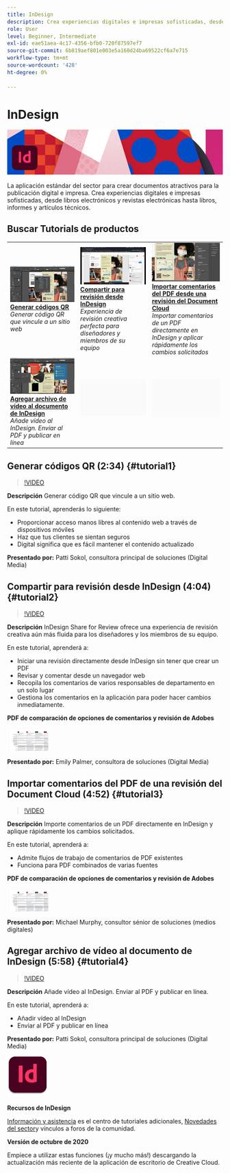 ```yaml
---
title: InDesign
description: Crea experiencias digitales e impresas sofisticadas, desde libros electrónicos y revistas electrónicas hasta libros, informes y artículos técnicos
role: User
level: Beginner, Intermediate
exl-id: eae51aea-4c17-4356-bfb0-720f87597ef7
source-git-commit: 6b819aef801e003e5a160d24ba69522cf6a7e715
workflow-type: tm+mt
source-wordcount: '428'
ht-degree: 0%

---
```


# InDesign

![Tutorial Hero Image](../assets/InDesign.jpg)

La aplicación estándar del sector para crear documentos atractivos para la publicación digital e impresa. Crea experiencias digitales e impresas sofisticadas, desde libros electrónicos y revistas electrónicas hasta libros, informes y artículos técnicos.

## Buscar Tutorials de productos

<table style="table-layout:fixed">
<tr>
 <td>
    <a href="indesign.md#tutorial1">
        <img alt="Generar códigos QR" src="../assets/InDesign_qrCodes_sokol_thumbnail.jpg" />
    </a>
    <div>
    <a href="indesign.md#tutorial1"><strong>Generar códigos QR</strong></a>
    </div>
    <em>Generar código QR que vincule a un sitio web</em>
    <br>
  </td>
  <td>
   <a href="indesign.md#tutorial2">
      <img alt="Compartir para revisión desde InDesign" src="../assets/indesign_shareforreview_palmer_thumbnail.jpg" />
   </a>
    <div>
   <a href="indesign.md#tutorial2"><strong>Compartir para revisión desde InDesign</strong></a>
    </div>
    <em>Experiencia de revisión creativa perfecta para diseñadores y miembros de su equipo</em>
    <br>
  </td>
  <td>
    <a href="indesign.md#tutorial3">
        <img alt="Importar comentarios del PDF desde una revisión del Document Cloud" src="../assets/indesign_pdfcomments_murphy_thumbnail.jpg" />
    </a>
    <div>
    <a href="indesign.md#tutorial3"><strong>Importar comentarios del PDF desde una revisión del Document Cloud</strong></a>
    </div>
    <em>Importar comentarios de un PDF directamente en InDesign y aplicar rápidamente los cambios solicitados</em>
    <br>
  </td>
</tr>
<tr>
<td>
   <a href="indesign.md#tutorial4">
      <img alt="Agregar archivo de vídeo al documento de InDesign" src="../assets/indesign_video_sokol_thumbnail.jpg" />
   </a>
    <div>
   <a href="indesign.md#tutorial4"><strong>Agregar archivo de vídeo al documento de InDesign</strong></a>
    </div>
    <em>Añade vídeo al InDesign. Enviar al PDF y publicar en línea</em>
    <br>
  </td>
 <td>
    <img alt="Separador" src="../assets/Gray_thumbnail.png" />
    <div>
    <br>
 </td>
 <td>
    <img alt="Separador" src="../assets/Gray_thumbnail.png" />
    <div>
    <br>
 </td>
</tr>
</table>

## Generar códigos QR (2:34) {#tutorial1}

>[!VIDEO](https://video.tv.adobe.com/v/326818?hidetitle=true)

**Descripción**
Generar código QR que vincule a un sitio web.

En este tutorial, aprenderás lo siguiente:
* Proporcionar acceso manos libres al contenido web a través de dispositivos móviles
* Haz que tus clientes se sientan seguros
* Digital significa que es fácil mantener el contenido actualizado

**Presentado por:**
Patti Sokol, consultora principal de soluciones (Digital Media)

## Compartir para revisión desde InDesign (4:04) {#tutorial2}

>[!VIDEO](https://video.tv.adobe.com/v/326824?hidetitle=true)

**Descripción**
InDesign Share for Review ofrece una experiencia de revisión creativa aún más fluida para los diseñadores y los miembros de su equipo.

En este tutorial, aprenderá a:
* Iniciar una revisión directamente desde InDesign sin tener que crear un PDF
* Revisar y comentar desde un navegador web
* Recopila los comentarios de varios responsables de departamento en un solo lugar
* Gestiona los comentarios en la aplicación para poder hacer cambios inmediatamente.

**PDF de comparación de opciones de comentarios y revisión de Adobes**

[![Imagen de comparación](../assets/ComparisonPDF_thumbnail_96.png)](../assets/Adobe_Review_and_Comment_Comparisons.pdf)

**Presentado por:**
Emily Palmer, consultora de soluciones (Digital Media)

## Importar comentarios del PDF de una revisión del Document Cloud (4:52) {#tutorial3}

>[!VIDEO](https://video.tv.adobe.com/v/326959?hidetitle=true)

**Descripción**
Importe comentarios de un PDF directamente en InDesign y aplique rápidamente los cambios solicitados.

En este tutorial, aprenderá a:
* Admite flujos de trabajo de comentarios de PDF existentes
* Funciona para PDF combinados de varias fuentes

**PDF de comparación de opciones de comentarios y revisión de Adobes**

[![Imagen de comparación](../assets/ComparisonPDF_thumbnail_96.png)](../assets/Adobe_Review_and_Comment_Comparisons.pdf)

**Presentado por:**
Michael Murphy, consultor sénior de soluciones (medios digitales)

## Agregar archivo de vídeo al documento de InDesign (5:58) {#tutorial4}

>[!VIDEO](https://video.tv.adobe.com/v/326757?hidetitle=true)

**Descripción**
Añade vídeo al InDesign. Enviar al PDF y publicar en línea.

En este tutorial, aprenderá a:
* Añadir vídeo al InDesign
* Enviar al PDF y publicar en línea

**Presentado por:**
Patti Sokol, consultora principal de soluciones (Digital Media)

![Logotipo de InDesign](../assets/id_appicon_96.png)

**Recursos de InDesign**

[Información y asistencia](https://helpx.adobe.com/support/indesign.html) es el centro de tutoriales adicionales, [Novedades del sector](https://helpx.adobe.com/indesign/user-guide.html/indesign/using/whats-new.ug.html)y vínculos a foros de la comunidad.

**Versión de octubre de 2020**

Empiece a utilizar estas funciones (¡y mucho más!) descargando la actualización más reciente de la aplicación de escritorio de Creative Cloud.
